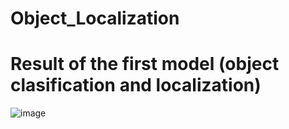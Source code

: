 # Object_Localization


# Result of the first model (object clasification and localization)

![image](https://github.com/JorgesNofulla/Object_Localization/assets/113198223/d9e10fee-36ad-44c3-9d78-a99bed1a95ac)
